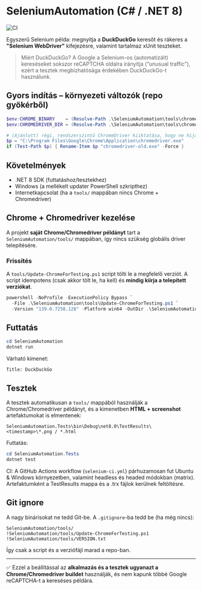 # SeleniumAutomation (C# / .NET 8)

![CI](https://github.com/OWNER/REPO/actions/workflows/selenium-ci.yml/badge.svg) <!-- Replace OWNER/REPO after pushing -->

Egyszerű Selenium példa: megnyitja a **DuckDuckGo** keresőt és rákeres a **"Selenium WebDriver"** kifejezésre, valamint tartalmaz xUnit teszteket.

> Miért DuckDuckGo? A Google a Selenium-os (automatizált) kereséseket sokszor reCAPTCHA oldalra irányítja (“unusual traffic”), ezért a tesztek megbízhatósága érdekében DuckDuckGo-t használunk.

## Gyors indítás – környezeti változók (repo gyökérből)

```powershell
$env:CHROME_BINARY    = (Resolve-Path .\SeleniumAutomation\tools\chrome-win64\chrome.exe)
$env:CHROMEDRIVER_DIR = (Resolve-Path .\SeleniumAutomation\tools\chromedriver-win64)

# (Ajánlott) régi, rendszerszintű ChromeDriver kiiktatása, hogy ne hijack-eljen
$p = "C:\Program Files\Google\Chrome\Application\chromedriver.exe"
if (Test-Path $p) { Rename-Item $p "chromedriver-old.exe" -Force }
```

## Követelmények
- .NET 8 SDK (futtatáshoz/tesztekhez)
- Windows (a mellékelt updater PowerShell szkripthez)
- Internetkapcsolat (ha a `tools/` mappában nincs Chrome + Chromedriver)

## Chrome + Chromedriver kezelése

A projekt **saját Chrome/Chromedriver példányt** tart a `SeleniumAutomation/tools/` mappában, így nincs szükség globális driver telepítésére.

### Frissítés
A `tools/Update-ChromeForTesting.ps1` script tölti le a megfelelő verziót. A script idempotens (csak akkor tölt le, ha kell) és **mindig kiírja a telepített verziókat**.

```powershell
powershell -NoProfile -ExecutionPolicy Bypass `
  -File .\SeleniumAutomation\tools\Update-ChromeForTesting.ps1 `
  -Version "139.0.7258.128" -Platform win64 -OutDir .\SeleniumAutomation\tools
```

## Futtatás

```powershell
cd SeleniumAutomation
dotnet run
```

Várható kimenet:
```
Title: DuckDuckGo
```

## Tesztek

A tesztek automatikusan a `tools/` mappából használják a Chrome/Chromedriver példányt, és a kimenetben **HTML + screenshot** artefaktumokat is elmentenek:

```
SeleniumAutomation.Tests\bin\Debug\net8.0\TestResults\<timestamp>\*.png / *.html
```

Futtatás:

```powershell
cd SeleniumAutomation.Tests
dotnet test
```

CI: A GitHub Actions workflow (`selenium-ci.yml`) párhuzamosan fut Ubuntu & Windows környezetben, valamint headless és headed módokban (matrix). Artefaktumként a TestResults mappa és a .trx fájlok kerülnek feltöltésre.

## Git ignore

A nagy binárisokat ne tedd Git-be. A `.gitignore`-ba tedd be (ha még nincs):

```gitignore
SeleniumAutomation/tools/
!SeleniumAutomation/tools/Update-ChromeForTesting.ps1
!SeleniumAutomation/tools/VERSION.txt
```

Így csak a script és a verziófájl marad a repo-ban.

---

✅ Ezzel a beállítással az **alkalmazás és a tesztek ugyanazt a Chrome/Chromedriver buildet** használják, és nem kapunk többé Google reCAPTCHA-t a kereséses példára.
